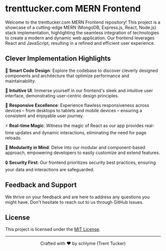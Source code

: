 # trenttucker.com MERN Frontend

Welcome to the trenttucker.com MERN Frontend repository! This project is a showcase of a cutting-edge MERN (MongoDB, Express.js, React, Node.js) stack implementation, highlighting the seamless integration of technologies to create a modern and dynamic web application. Our frontend leverages React and JavaScript, resulting in a refined and efficient user experience.

## Clever Implementation Highlights

🧠 **Smart Code Design**: Explore the codebase to discover cleverly designed components and architecture that optimize performance and maintainability.

🚀 **Intuitive UI**: Immerse yourself in our frontend's sleek and intuitive user interface, demonstrating user-centric design principles.

📱 **Responsive Excellence**: Experience flawless responsiveness across devices – from desktops to tablets and mobile devices – ensuring a consistent and enjoyable user journey.

⚡️ **Real-time Magic**: Witness the magic of React as our app provides real-time updates and dynamic interactions, eliminating the need for page reloads.

🎨 **Modularity in Mind**: Delve into our modular and component-based approach, empowering developers to easily customize and extend features.

🔒 **Security First**: Our frontend prioritizes security best practices, ensuring your data and interactions are safeguarded.

## Feedback and Support

We thrive on your feedback and are here to address any questions you might have. Don't hesitate to reach out to us through GitHub Issues.

## License

This project is licensed under the [MIT License](LICENSE).

---

<p align="center">
  Crafted with ❤️ by schlyme (Trent Tucker)
</p>
